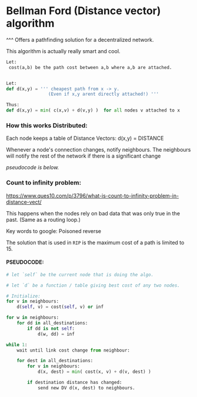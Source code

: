 

# Bellman Ford (Distance vector) algorithm
^^^ Offers a pathfinding solution for a decentralized network.

This algorithm is actually really smart and cool.




```py
Let:
 cost(a,b) be the path cost between a,b where a,b are attached.


Let:
def d(x,y) = ''' cheapest path from x -> y.   
                (Even if x,y arent directly attached!) '''

Thus:
def d(x,y) = min( c(x,v) + d(v,y) )  for all nodes v attached to x

```


### How this works Distributed:
Each node keeps a table of Distance Vectors:
    d(x,y) = DISTANCE

Whenever a node's connection changes, notify neighbours.
    The neighbours will notify the rest of the network 
    if there is a significant change

_pseudocode is below._


### Count to infinity problem:
https://www.ques10.com/p/3796/what-is-count-to-infinity-problem-in-distance-vect/

This happens when the nodes rely on bad data that was only true
    in the past.  (Same as a routing loop.)

Key words to google:  Poisoned reverse

The solution that is used in `RIP` is the maximum cost of a path
is limited to 15.




#### PSEUDOCODE:
```py
# let `self` be the current node that is doing the algo.

# let `d` be a function / table giving best cost of any two nodes.

# Initialize:
for v in neighbours:
    d(self, v) = cost(self, v) or inf

for w in neighbours:
    for dd in all_destinations:
        if dd is not self:
            d(w, dd) = inf

while 1:
    wait until link cost change from neighbour:

    for dest in all_destinations:
        for v in neighbours:
            d(x, dest) = min( cost(x, v) + d(v, dest) )

        if destination distance has changed:
            send new DV d(x, dest) to neighbours.
```

